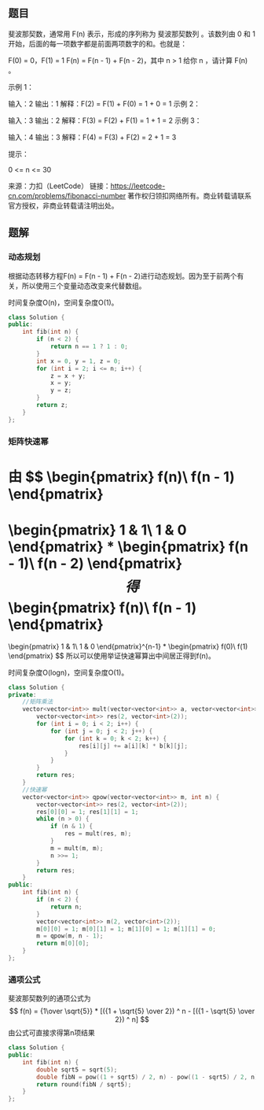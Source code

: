 ## 题目

斐波那契数，通常用 F(n) 表示，形成的序列称为 斐波那契数列 。该数列由 0 和 1 开始，后面的每一项数字都是前面两项数字的和。也就是：

F(0) = 0，F(1) = 1
F(n) = F(n - 1) + F(n - 2)，其中 n > 1
给你 n ，请计算 F(n) 。

 

示例 1：

输入：2
输出：1
解释：F(2) = F(1) + F(0) = 1 + 0 = 1
示例 2：

输入：3
输出：2
解释：F(3) = F(2) + F(1) = 1 + 1 = 2
示例 3：

输入：4
输出：3
解释：F(4) = F(3) + F(2) = 2 + 1 = 3


提示：

0 <= n <= 30

来源：力扣（LeetCode）
链接：https://leetcode-cn.com/problems/fibonacci-number
著作权归领扣网络所有。商业转载请联系官方授权，非商业转载请注明出处。

## 题解

### 动态规划

根据动态转移方程F(n) = F(n - 1) + F(n - 2)进行动态规划。因为至于前两个有关，所以使用三个变量动态改变来代替数组。

时间复杂度O(n)，空间复杂度O(1)。

```c++
class Solution {
public:
    int fib(int n) {
        if (n < 2) {
            return n == 1 ? 1 : 0;
        }
        int x = 0, y = 1, z = 0;
        for (int i = 2; i <= n; i++) {
            z = x + y;
            x = y;
            y = z;
        }
        return z;
    }
};
```

### 矩阵快速幂

由
$$
\begin{pmatrix}
f(n)\\
f(n - 1)
\end{pmatrix}
 = 
\begin{pmatrix}
1 & 1\\
1 & 0
\end{pmatrix}
 *
 \begin{pmatrix}
f(n - 1)\\
f(n - 2)
\end{pmatrix}
$$
得
$$
\begin{pmatrix}
f(n)\\
f(n - 1)
\end{pmatrix}
 = 
\begin{pmatrix}
1 & 1\\
1 & 0
\end{pmatrix}^{n-1}
 *
 \begin{pmatrix}
f(0)\\
f(1)
\end{pmatrix}
$$
所以可以使用举证快速幂算出中间居正得到f(n)。

时间复杂度O(logn)，空间复杂度O(1)。

```c++
class Solution {
private:
    //矩阵乘法
    vector<vector<int>> mult(vector<vector<int>> a, vector<vector<int>> b) {
        vector<vector<int>> res(2, vector<int>(2));
        for (int i = 0; i < 2; i++) {
            for (int j = 0; j < 2; j++) {
                for (int k = 0; k < 2; k++) {
                    res[i][j] += a[i][k] * b[k][j];
                }
            }
        }
        return res;
    }
    //快速幂
    vector<vector<int>> qpow(vector<vector<int>> m, int n) {
        vector<vector<int>> res(2, vector<int>(2));
        res[0][0] = 1; res[1][1] = 1;
        while (n > 0) {
            if (n & 1) {
                res = mult(res, m);
            }
            m = mult(m, m);
            n >>= 1;
        }
        return res;
    }
public:
    int fib(int n) {
        if (n < 2) {
            return n;
        }
        vector<vector<int>> m(2, vector<int>(2));
        m[0][0] = 1; m[0][1] = 1; m[1][0] = 1; m[1][1] = 0;
        m = qpow(m, n - 1);
        return m[0][0];
    }
};
```

### 通项公式

斐波那契数列的通项公式为
$$
f(n) = {1\over \sqrt{5}} * [({1 + \sqrt{5} \over 2}) ^ n -  [({1 - \sqrt{5} \over 2}) ^ n]
$$
由公式可直接求得第n项结果

```c++
class Solution {
public:
    int fib(int n) {
        double sqrt5 = sqrt(5);
        double fibN = pow((1 + sqrt5) / 2, n) - pow((1 - sqrt5) / 2, n);
        return round(fibN / sqrt5);
    }
};
```





